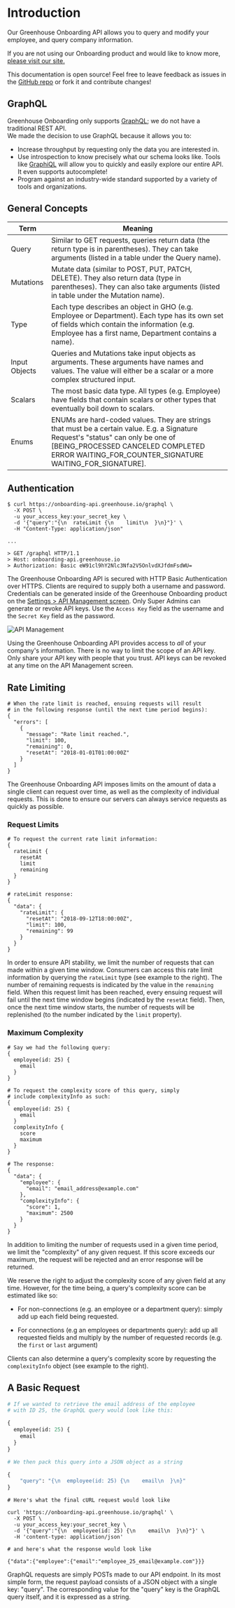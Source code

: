 # Introduction

Our Greenhouse Onboarding API allows you to query and modify your employee, and query company information.

If you are not using our Onboarding product and would like to know more, 
[please visit our site.](https://greenhouse.io/onboarding)

This documentation is open source! Feel free to leave feedback as issues in the 
[GitHub repo](https://github.com/grnhse/greenhouse-api-docs) or fork it and contribute changes!

## GraphQL

Greenhouse Onboarding only supports [GraphQL](http://graphql.org/); we do not have a traditional REST API.  
We made the decision to use GraphQL because it allows you to:

* Increase throughput by requesting only the data you are interested in.
* Use introspection to know precisely what our schema looks like.  Tools like 
[GraphiQL](https://github.com/skevy/graphiql-app) will allow you to quickly and easily explore our entire API.  It even
supports autocomplete!
* Program against an industry-wide standard supported by a variety of tools and organizations.

## General Concepts
Term | Meaning
---------- | -------
Query | Similar to GET requests, queries return data (the return type is in parentheses). They can take arguments (listed in a table under the Query name).
Mutations | Mutate data (similar to POST, PUT, PATCH, DELETE). They also return data (type in parentheses). They can also take arguments (listed in table under the Mutation name).
Type | Each type describes an object in GHO (e.g. Employee or Department). Each type has its own set of fields which contain the information (e.g. Employee has a first name, Department contains a name).
Input Objects | Queries and Mutations take input objects as arguments. These arguments have names and values. The value will either be a scalar or a more complex structured input.
Scalars | The most basic data type. All types (e.g. Employee) have fields that contain scalars or other types that eventually boil down to scalars.
Enums | ENUMs are hard-coded values. They are strings that must be a certain value. E.g. a Signature Request's "status" can only be one of [BEING_PROCESSED CANCELED COMPLETED ERROR WAITING_FOR_COUNTER_SIGNATURE WAITING_FOR_SIGNATURE].

## Authentication

```shell
$ curl https://onboarding-api.greenhouse.io/graphql \
  -X POST \
  -u your_access_key:your_secret_key \
  -d '{"query":"{\n  rateLimit {\n    limit\n  }\n}"}' \
  -H "Content-Type: application/json"

...

> GET /graphql HTTP/1.1
> Host: onboarding-api.greenhouse.io
> Authorization: Basic eW91cl9hY2Nlc3Nfa2V5OnlvdXJfdmFsdWU=
```
The Greenhouse Onboarding API is secured with HTTP Basic Authentication over HTTPS.  Clients are required to supply
both a username and password.  Credentials can be generated inside of the Greenhouse Onboarding product on the
[Settings > API Management screen](https://onboarding.greenhouse.io/settings/api_management).  Only Super Admins can
generate or revoke API keys.  Use the `Access Key` field as the username and the `Secret Key` field as the password.

<img src="/images/gho/api-management.png" alt="API Management">

Using the Greenhouse Onboarding API provides access to _all_ of your company's information.  There is no way to limit
the scope of an API key.  Only share your API key with people that you trust.  API keys can be revoked at any time
on the API Management screen.

## Rate Limiting

```
# When the rate limit is reached, ensuing requests will result 
# in the following response (until the next time period begins):
{
  "errors": [
    {
      "message": "Rate limit reached.",
      "limit": 100,
      "remaining": 0,
      "resetAt": "2018-01-01T01:00:00Z"
    }
  ]
}
```

The Greenhouse Onboarding API imposes limits on the amount of data a single client can request over time, as well as the
complexity of individual requests.  This is done to ensure our servers can always service requests as quickly as possible.

### Request Limits

```
# To request the current rate limit information:
{
  rateLimit {
    resetAt
    limit
    remaining
  }
}

# rateLimit response:
{
  "data": { 
    "rateLimit": {
      "resetAt": "2018-09-12T18:00:00Z",
      "limit": 100,
      "remaining": 99
    }
  }
}
```

In order to ensure API stability, we limit the number of requests that can made within a given time window. Consumers can access this rate limit information by querying the `rateLimit` type (see example to the right). The number of remaining requests is indicated by the value in the `remaining` field. When this request limit has been reached, every ensuing request will fail until the next time window begins (indicated by the `resetAt` field). Then, once the next time window starts, the number of requests will be replenished (to the number indicated by the `limit` property). 

### Maximum Complexity

```
# Say we had the following query:
{
  employee(id: 25) {
    email
  }
}

# To request the complexity score of this query, simply 
# include complexityInfo as such:
{
  employee(id: 25) {
    email
  }
  complexityInfo {
    score
    maximum
  }
}

# The response:
{
  "data": {
    "employee": {
      "email": "email_address@example.com"
    },
    "complexityInfo": {
      "score": 1,
      "maximum": 2500
    }
  }
}
```

In addition to limiting the number of requests used in a given time period, we limit the "complexity" of any given 
request. If this score exceeds our maximum, the request will be rejected and an error response will be returned.

We reserve the right to adjust the complexity score of any given field at any time. However, for the time being, a 
query's complexity score can be estimated like so:

* For non-connections (e.g. an employee or a department query): simply add up each field being requested.
  
* For connections (e.g an employees or departments query): add up all requested fields and multiply by the number of 
requested records (e.g. the `first` or `last` argument)
  
Clients can also determine a query's complexity score by requesting the `complexityInfo` object (see example to the
right).

## A Basic Request
```graphql
# If we wanted to retrieve the email address of the employee 
# with ID 25, the GraphQL query would look like this:

{
  employee(id: 25) {
    email
  }
}
```

```graphql
# We then pack this query into a JSON object as a string

{
    "query": "{\n  employee(id: 25) {\n    email\n  }\n}"
}
```

```shell
# Here's what the final cURL request would look like

curl 'https://onboarding-api.greenhouse.io/graphql' \
  -X POST \
  -u your_access_key:your_secret_key \
  -d '{"query":"{\n  employee(id: 25) {\n    email\n  }\n}"}' \
  -H 'content-type: application/json'

# and here's what the response would look like

{"data":{"employee":{"email":"employee_25_email@example.com"}}}
```

GraphQL requests are simply POSTs made to our API endpoint.  In its most simple form, the request payload consists of a 
JSON object with a single key: "query". The corresponding value for the "query" key is the GraphQL query itself, and it 
is expressed as a string.